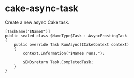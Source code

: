 ﻿---
guid: 63616b65-caa3-4f7f-ae10-06bcbe3d482c
type: Live
image: Cake
reformat: True
shortenReferences: True
scopes: InCSharpTypeAndNamespace(minimumLanguageVersion=2.0);InCSharpTypeMember(minimumLanguageVersion=2.0);InFrostingProject
parameterOrder: Name#1, NameType
xxNameType-expression: spacestounderstrokes(Name)
---

# cake-async-task

Create a new async Cake task.

```
[TaskName("$Name$")]
public sealed class $NameType$Task : AsyncFrostingTask
{
    public override Task RunAsync(ICakeContext context)
    {
        context.Information("$Name$ runs.");

        $END$return Task.CompletedTask;
    }
}
```
